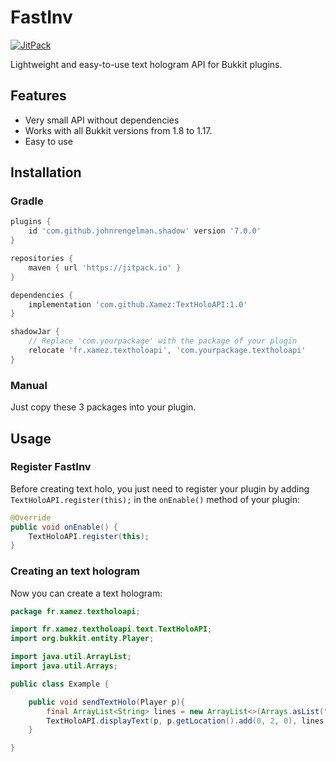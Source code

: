 # FastInv
[![JitPack](https://jitpack.io/v/Xamez/TextHoloAPI.svg)](https://jitpack.io/#Xamez/TextHoloAPI)

Lightweight and easy-to-use text hologram API for Bukkit plugins.

## Features
* Very small API without dependencies
* Works with all Bukkit versions from 1.8 to 1.17.
* Easy to use

## Installation

### Gradle
```groovy
plugins {
    id 'com.github.johnrengelman.shadow' version '7.0.0'
}

repositories {
    maven { url 'https://jitpack.io' }
}

dependencies {
    implementation 'com.github.Xamez:TextHoloAPI:1.0'
}

shadowJar {
    // Replace 'com.yourpackage' with the package of your plugin 
    relocate 'fr.xamez.textholoapi', 'com.yourpackage.textholoapi'
}
```

### Manual

Just copy these 3 packages into your plugin.

## Usage

### Register FastInv
Before creating text holo, you just need to register your plugin by adding `TextHoloAPI.register(this);` in the `onEnable()` method of your plugin:
```java
@Override
public void onEnable() {
    TextHoloAPI.register(this);
}
```

### Creating an text hologram

Now you can create a text hologram:

```java
package fr.xamez.textholoapi;

import fr.xamez.textholoapi.text.TextHoloAPI;
import org.bukkit.entity.Player;

import java.util.ArrayList;
import java.util.Arrays;

public class Example {

    public void sendTextHolo(Player p){
        final ArrayList<String> lines = new ArrayList<>(Arrays.asList("My first line", "§cA second line with color", "&b&lThe last line"));
        TextHoloAPI.displayText(p, p.getLocation().add(0, 2, 0), lines, 1, 40, 0.25, true);
    }

}
```